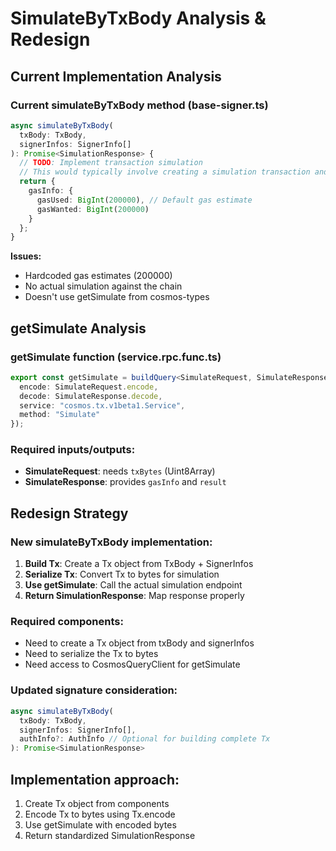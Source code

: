 # SimulateByTxBody Analysis & Redesign

## Current Implementation Analysis

### Current simulateByTxBody method (base-signer.ts)
```typescript
async simulateByTxBody(
  txBody: TxBody,
  signerInfos: SignerInfo[]
): Promise<SimulationResponse> {
  // TODO: Implement transaction simulation
  // This would typically involve creating a simulation transaction and querying the chain
  return {
    gasInfo: {
      gasUsed: BigInt(200000), // Default gas estimate
      gasWanted: BigInt(200000)
    }
  };
}
```

**Issues:**
- Hardcoded gas estimates (200000)
- No actual simulation against the chain
- Doesn't use getSimulate from cosmos-types

## getSimulate Analysis

### getSimulate function (service.rpc.func.ts)
```typescript
export const getSimulate = buildQuery<SimulateRequest, SimulateResponse>({
  encode: SimulateRequest.encode,
  decode: SimulateResponse.decode,
  service: "cosmos.tx.v1beta1.Service",
  method: "Simulate"
});
```

### Required inputs/outputs:
- **SimulateRequest**: needs `txBytes` (Uint8Array)
- **SimulateResponse**: provides `gasInfo` and `result`

## Redesign Strategy

### New simulateByTxBody implementation:
1. **Build Tx**: Create a Tx object from TxBody + SignerInfos
2. **Serialize Tx**: Convert Tx to bytes for simulation
3. **Use getSimulate**: Call the actual simulation endpoint
4. **Return SimulationResponse**: Map response properly

### Required components:
- Need to create a Tx object from txBody and signerInfos
- Need to serialize the Tx to bytes
- Need access to CosmosQueryClient for getSimulate

### Updated signature consideration:
```typescript
async simulateByTxBody(
  txBody: TxBody,
  signerInfos: SignerInfo[],
  authInfo?: AuthInfo // Optional for building complete Tx
): Promise<SimulationResponse>
```

## Implementation approach:
1. Create Tx object from components
2. Encode Tx to bytes using Tx.encode
3. Use getSimulate with encoded bytes
4. Return standardized SimulationResponse